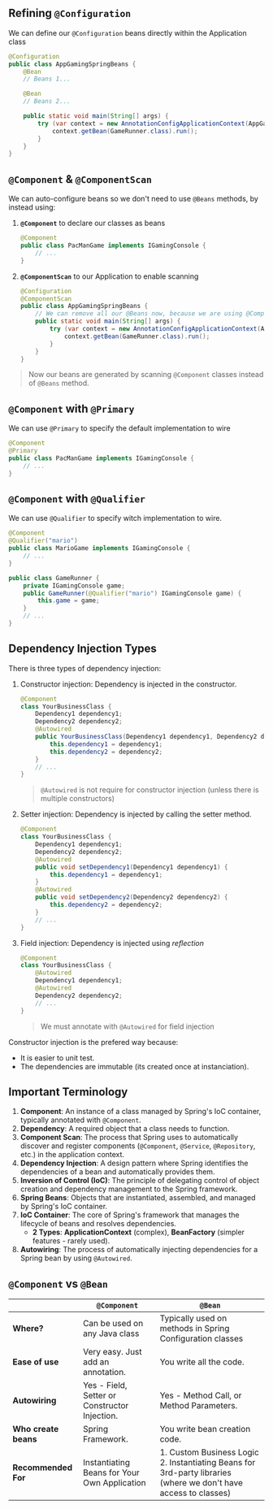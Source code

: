 ## Refining `@Configuration`
We can define our `@Configuration` beans directly within the Application class
```java
@Configuration
public class AppGamingSpringBeans {
    @Bean
    // Beans 1...

    @Bean
    // Beans 2...

    public static void main(String[] args) {
        try (var context = new AnnotationConfigApplicationContext(AppGamingSpringBeans.class)) {
            context.getBean(GameRunner.class).run();
        }
    }
}
```
## `@Component` & `@ComponentScan`
We can auto-configure beans so we don't need to use `@Beans` methods, by instead using:
1. **`@Component`** to declare our classes as beans
    ```java
    @Component
    public class PacManGame implements IGamingConsole {
        // ...
    }
    ```
2.  **`@ComponentScan`** to our Application to enable scanning
    ```java
    @Configuration
    @ComponentScan
    public class AppGamingSpringBeans {
        // We can remove all our @Beans now, because we are using @ComponentScan
        public static void main(String[] args) {
            try (var context = new AnnotationConfigApplicationContext(AppGamingSpringBeans.class)) {
                context.getBean(GameRunner.class).run();
            }
        }
    }
    ```
> Now our beans are generated by scanning `@Component` classes instead of `@Beans` method.

## `@Component` with `@Primary`

We can use `@Primary` to specify the default implementation to wire

```java
@Component
@Primary
public class PacManGame implements IGamingConsole {
    // ...
}
```

## `@Component` with `@Qualifier`

We can use `@Qualifier` to specify witch implementation to wire.

```java
@Component
@Qualifier("mario")
public class MarioGame implements IGamingConsole {
    // ...
}
```
```java
public class GameRunner {
    private IGamingConsole game;
    public GameRunner(@Qualifier("mario") IGamingConsole game) {
        this.game = game;
    }
    // ...
}
```

## Dependency Injection Types

There is three types of dependency injection:
1. Constructor injection: Dependency is injected in the constructor.
    ```java
    @Component
    class YourBusinessClass {
        Dependency1 dependency1;
        Dependency2 dependency2;
        @Autowired
        public YourBusinessClass(Dependency1 dependency1, Dependency2 dependency2) {
            this.dependency1 = dependency1;
            this.dependency2 = dependency2;
        }
        // ...
    }
    ```
    > `@Autowired` is not require for constructor injection (unless there is multiple constructors)
2. Setter injection: Dependency is injected by calling the setter method.
    ```java
    @Component
    class YourBusinessClass {
        Dependency1 dependency1;
        Dependency2 dependency2;
        @Autowired
        public void setDependency1(Dependency1 dependency1) {
            this.dependency1 = dependency1;
        }
        @Autowired
        public void setDependency2(Dependency2 dependency2) {
            this.dependency2 = dependency2;
        }
        // ...
    }
    ```
3. Field injection: Dependency is injected using *reflection*
    ```java
    @Component
    class YourBusinessClass {
        @Autowired
        Dependency1 dependency1;
        @Autowired
        Dependency2 dependency2;
        // ...
    }
    ```
   > We must annotate with `@Autowired` for field injection

Constructor injection is the prefered way because:
- It is easier to unit test.
- The dependencies are immutable (its created once at instanciation).

## Important Terminology

1. **Component**: An instance of a class managed by Spring's IoC container, typically annotated with `@Component`.
2. **Dependency**: A required object that a class needs to function.
3. **Component Scan**: The process that Spring uses to automatically discover and register components (`@Component`, `@Service`, `@Repository`, etc.) in the application context.
4. **Dependency Injection**: A design pattern where Spring identifies the dependencies of a bean and automatically provides them.
5. **Inversion of Control (IoC)**: The principle of delegating control of object creation and dependency management to the Spring framework.
6. **Spring Beans**: Objects that are instantiated, assembled, and managed by Spring's IoC container.
7. **IoC Container**: The core of Spring's framework that manages the lifecycle of beans and resolves dependencies.
   - **2 Types**: **ApplicationContext** (complex), **BeanFactory** (simpler features - rarely used).
8. **Autowiring**: The process of automatically injecting dependencies for a Spring bean by using `@Autowired`.

## `@Component` vs `@Bean`

|                      | `@Component`                                  | `@Bean`                                                                                                             |
| -------------------- | --------------------------------------------- | ------------------------------------------------------------------------------------------------------------------- |
| **Where?**           | Can be used on any Java class                 | Typically used on methods in Spring Configuration classes                                                           |
| **Ease of use**      | Very easy. Just add an annotation.            | You write all the code.                                                                                             |
| **Autowiring**       | Yes - Field, Setter or Constructor Injection. | Yes - Method Call, or Method Parameters.                                                                            |
| **Who create beans** | Spring Framework.                             | You write bean creation code.                                                                                       |
| **Recommended For**  | Instantiating Beans for Your Own Application  | 1. Custom Business Logic</br>2. Instantiating Beans for 3rd-party libraries (where we don't have access to classes) |

